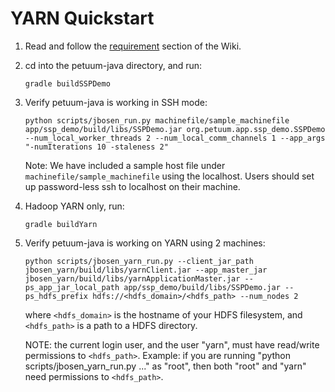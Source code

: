 # YARN Quickstart

1. Read and follow the [requirement](https://github.com/petuum/petuum-java/wiki/Requirements) section of the Wiki. 

2. cd into the petuum-java directory, and run:

    `gradle buildSSPDemo`

3. Verify petuum-java is working in SSH mode:

    `python scripts/jbosen_run.py machinefile/sample_machinefile app/ssp_demo/build/libs/SSPDemo.jar org.petuum.app.ssp_demo.SSPDemo --num_local_worker_threads 2 --num_local_comm_channels 1 --app_args "-numIterations 10 -staleness 2" `

    Note: We have included a sample host file under `machinefile/sample_machinefile` using the localhost. Users should set up password-less ssh to localhost on their machine.

4. Hadoop YARN only, run: 

    `gradle buildYarn`

5. Verify petuum-java is working on YARN using 2 machines:

    `python scripts/jbosen_yarn_run.py --client_jar_path jbosen_yarn/build/libs/yarnClient.jar --app_master_jar jbosen_yarn/build/libs/yarnApplicationMaster.jar --ps_app_jar_local_path app/ssp_demo/build/libs/SSPDemo.jar --ps_hdfs_prefix hdfs://<hdfs_domain>/<hdfs_path> --num_nodes 2`

    where `<hdfs_domain>` is the hostname of your HDFS filesystem, and `<hdfs_path>` is a path to a HDFS directory.

    NOTE: the current login user, and the user "yarn", must have read/write permissions to `<hdfs_path>`. Example: if you are running "python scripts/jbosen_yarn_run.py ..." as "root", then both "root" and "yarn" need permissions to `<hdfs_path>`.
